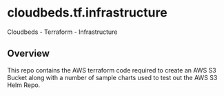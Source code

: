 # cloudbeds.tf.infrastructure
Cloudbeds - Terraform - Infrastructure

## Overview

This repo contains the AWS terraform code required to create an AWS S3 Bucket along with a number of sample charts used to test out the AWS S3 Helm Repo.